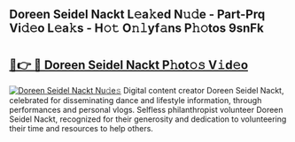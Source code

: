 ## Doreen Seidel Nackt L𝚎a𝚔ed N𝚞𝚍e - Part-Prq Vi𝚍𝚎o L𝚎a𝚔s - H𝚘𝚝 O𝚗𝚕yf𝚊ns P𝚑𝚘tos 9snFk

# <h2><a href="http://kf1qg72.oniu.top/?m=Doreen+Seidel+Nackt">🔗👉 🔴 Doreen Seidel Nackt P𝚑ot𝚘𝚜 V𝚒d𝚎o</a></h2>

[![Doreen Seidel Nackt Nu𝚍e𝚜](https://i.imgur.com/0qMVB7G.gif)](http://kf1qg72.oniu.top/?m=Doreen+Seidel+Nackt)
Digital content creator Doreen Seidel Nackt, celebrated for disseminating dance and lifestyle information, through performances and personal vlogs. Selfless philanthropist volunteer Doreen Seidel Nackt, recognized for their generosity and dedication to volunteering their time and resources to help others.  
